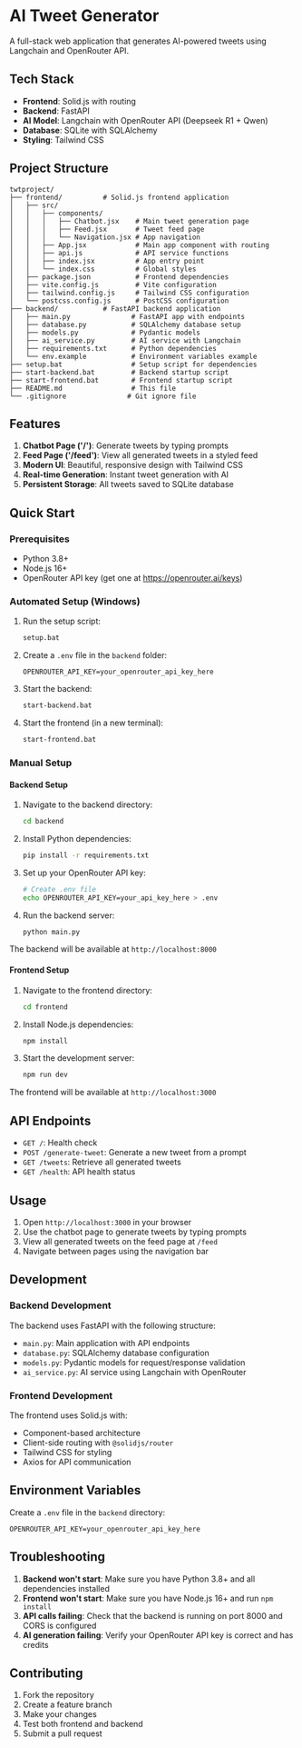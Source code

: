 # AI Tweet Generator

A full-stack web application that generates AI-powered tweets using Langchain and OpenRouter API.

## Tech Stack

- **Frontend**: Solid.js with routing
- **Backend**: FastAPI
- **AI Model**: Langchain with OpenRouter API (Deepseek R1 + Qwen)
- **Database**: SQLite with SQLAlchemy
- **Styling**: Tailwind CSS

## Project Structure

```
twtproject/
├── frontend/          # Solid.js frontend application
│   ├── src/
│   │   ├── components/
│   │   │   ├── Chatbot.jsx    # Main tweet generation page
│   │   │   ├── Feed.jsx       # Tweet feed page
│   │   │   └── Navigation.jsx # App navigation
│   │   ├── App.jsx            # Main app component with routing
│   │   ├── api.js             # API service functions
│   │   ├── index.jsx          # App entry point
│   │   └── index.css          # Global styles
│   ├── package.json           # Frontend dependencies
│   ├── vite.config.js         # Vite configuration
│   ├── tailwind.config.js     # Tailwind CSS configuration
│   └── postcss.config.js      # PostCSS configuration
├── backend/           # FastAPI backend application
│   ├── main.py               # FastAPI app with endpoints
│   ├── database.py           # SQLAlchemy database setup
│   ├── models.py             # Pydantic models
│   ├── ai_service.py         # AI service with Langchain
│   ├── requirements.txt      # Python dependencies
│   └── env.example           # Environment variables example
├── setup.bat                 # Setup script for dependencies
├── start-backend.bat         # Backend startup script
├── start-frontend.bat        # Frontend startup script
├── README.md                 # This file
└── .gitignore               # Git ignore file
```

## Features

1. **Chatbot Page ('/')**: Generate tweets by typing prompts
2. **Feed Page ('/feed')**: View all generated tweets in a styled feed
3. **Modern UI**: Beautiful, responsive design with Tailwind CSS
4. **Real-time Generation**: Instant tweet generation with AI
5. **Persistent Storage**: All tweets saved to SQLite database

## Quick Start

### Prerequisites

- Python 3.8+
- Node.js 16+
- OpenRouter API key (get one at https://openrouter.ai/keys)

### Automated Setup (Windows)

1. Run the setup script:
   ```bash
   setup.bat
   ```

2. Create a `.env` file in the `backend` folder:
   ```
   OPENROUTER_API_KEY=your_openrouter_api_key_here
   ```

3. Start the backend:
   ```bash
   start-backend.bat
   ```

4. Start the frontend (in a new terminal):
   ```bash
   start-frontend.bat
   ```

### Manual Setup

#### Backend Setup

1. Navigate to the backend directory:
   ```bash
   cd backend
   ```

2. Install Python dependencies:
   ```bash
   pip install -r requirements.txt
   ```

3. Set up your OpenRouter API key:
   ```bash
   # Create .env file
   echo OPENROUTER_API_KEY=your_api_key_here > .env
   ```

4. Run the backend server:
   ```bash
   python main.py
   ```

The backend will be available at `http://localhost:8000`

#### Frontend Setup

1. Navigate to the frontend directory:
   ```bash
   cd frontend
   ```

2. Install Node.js dependencies:
   ```bash
   npm install
   ```

3. Start the development server:
   ```bash
   npm run dev
   ```

The frontend will be available at `http://localhost:3000`

## API Endpoints

- `GET /`: Health check
- `POST /generate-tweet`: Generate a new tweet from a prompt
- `GET /tweets`: Retrieve all generated tweets
- `GET /health`: API health status

## Usage

1. Open `http://localhost:3000` in your browser
2. Use the chatbot page to generate tweets by typing prompts
3. View all generated tweets on the feed page at `/feed`
4. Navigate between pages using the navigation bar

## Development

### Backend Development

The backend uses FastAPI with the following structure:
- `main.py`: Main application with API endpoints
- `database.py`: SQLAlchemy database configuration
- `models.py`: Pydantic models for request/response validation
- `ai_service.py`: AI service using Langchain with OpenRouter

### Frontend Development

The frontend uses Solid.js with:
- Component-based architecture
- Client-side routing with `@solidjs/router`
- Tailwind CSS for styling
- Axios for API communication

## Environment Variables

Create a `.env` file in the `backend` directory:

```env
OPENROUTER_API_KEY=your_openrouter_api_key_here
```

## Troubleshooting

1. **Backend won't start**: Make sure you have Python 3.8+ and all dependencies installed
2. **Frontend won't start**: Make sure you have Node.js 16+ and run `npm install`
3. **API calls failing**: Check that the backend is running on port 8000 and CORS is configured
4. **AI generation failing**: Verify your OpenRouter API key is correct and has credits

## Contributing

1. Fork the repository
2. Create a feature branch
3. Make your changes
4. Test both frontend and backend
5. Submit a pull request 